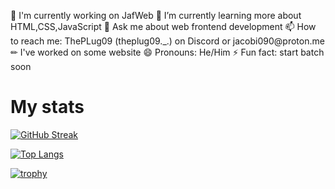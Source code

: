 <img href="header.png">
<p>
    🔭 I'm currently working on JafWeb
    🌱 I’m currently learning more about HTML,CSS,JavaScript
    💬 Ask me about web frontend development
    📫 How to reach me: ThePLug09 (theplug09._.) on Discord or jacobi090@proton.me
    ✏ I've worked on some website
    😄 Pronouns: He/Him
    ⚡ Fun fact: start batch soon
</p>

# My stats
[![GitHub Streak](http://github-readme-streak-stats.herokuapp.com?user=jacobi090&theme=sea)](https://git.io/streak-stats)

[![Top Langs](https://github-readme-stats.vercel.app/api/top-langs/?username=jacobi090)](https://github.com/jacobi090/github-readme-stats)

[![trophy](https://github-profile-trophy.vercel.app/?username=jacobi090)](https://github.com/jacobi090/github-profile-trophy)
<!---
jacobi090/jacobi090 is a ✨ special ✨ repository because its `README.md` (this file) appears on your GitHub profile.
You can click the Preview link to take a look at your changes.
--->
